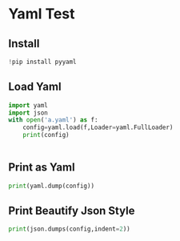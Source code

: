 # Yaml Test

## Install


```python
!pip install pyyaml
```

## Load Yaml


```python
import yaml
import json
with open('a.yaml') as f:
    config=yaml.load(f,Loader=yaml.FullLoader)
    print(config)
    
```

## Print as Yaml


```python
print(yaml.dump(config))

```

## Print Beautify Json Style


```python
print(json.dumps(config,indent=2))
```

